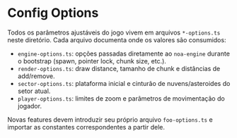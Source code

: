 # Config Options

Todos os parâmetros ajustáveis do jogo vivem em arquivos `*-options.ts` neste diretório. Cada arquivo documenta onde os valores são consumidos:

- `engine-options.ts`: opções passadas diretamente ao `noa-engine` durante o bootstrap (spawn, pointer lock, chunk size, etc.).
- `render-options.ts`: draw distance, tamanho de chunk e distâncias de add/remove.
- `sector-options.ts`: plataforma inicial e cinturão de nuvens/asteroides do setor atual.
- `player-options.ts`: limites de zoom e parâmetros de movimentação do jogador.

Novas features devem introduzir seu próprio arquivo `foo-options.ts` e importar as constantes correspondentes a partir dele.
